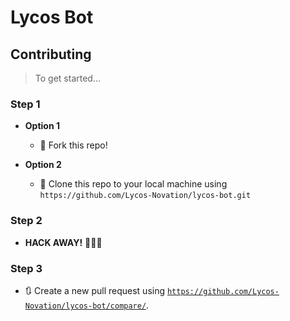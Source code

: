 # Lycos Bot

## Contributing

> To get started...

### Step 1

- **Option 1**
    - 🍴 Fork this repo!

- **Option 2**
    - 👯 Clone this repo to your local machine using `https://github.com/Lycos-Novation/lycos-bot.git`

### Step 2

- **HACK AWAY!** 🔨🔨🔨

### Step 3

- 🔃 Create a new pull request using <a href="https://github.com/Lycos-Novation/lycos-bot/compare/" target="_blank">`https://github.com/Lycos-Novation/lycos-bot/compare/`</a>.

